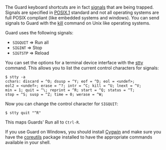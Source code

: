 The Guard keyboard shortcuts are in fact [signals](http://www.unix.com/man-page/All/7/signal/) that are being trapped. Signals are specified in [POSIX.1](http://www.unix.org/version3/ieee_std.html) standard and not all operating systems are full POSIX compliant (like embedded systems and windows). You can send signals to Guard with the [kill](http://www.unix.com/man-page/All/1/kill/) command on Unix like operating systems.

Guard uses the following signals:

- `SIGQUIT` => Run all
- `SIGINT` => Stop
- `SIGTSTP` => Reload

You can set the options for a terminal device interface with the [stty](http://www.unix.com/man-page/All/1/stty/) command. This allows you to list the current control characters for signals:

    $ stty -a
    cchars: discard = ^O; dsusp = ^Y; eof = ^D; eol = <undef>;
	eol2 = <undef>; erase = ^?; intr = ^C; kill = ^U; lnext = ^V;
	min = 1; quit = ^\; reprint = ^R; start = ^Q; status = ^T;
	stop = ^S; susp = ^Z; time = 0; werase = ^W;

Now you can change the control character for `SIGQUIT`:

    $ stty quit "^R"

This maps Guards' Run all to `Ctrl-R`.

If you use Guard on Windows, you should install [Cygwin](http://www.cygwin.com/) and make sure you have the [coreutils](http://cygwin.com/cgi-bin2/package-cat.cgi?file=coreutils%2Fcoreutils-8.10-1&grep=sh-utils) package installed to have the appropriate commands available in your shell.